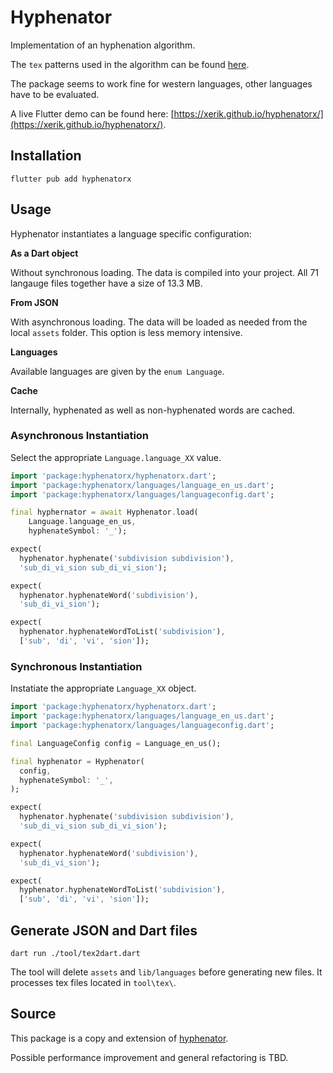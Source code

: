 # Hyphenator

Implementation of an hyphenation algorithm.

The `tex` patterns used in the algorithm can be found [here](https://tug.org/tex-hyphen/).

The package seems to work fine for western languages, other languages have to be evaluated.

A live Flutter demo can be found here: [https://xerik.github.io/hyphenatorx/](https://xerik.github.io/hyphenatorx/).

## Installation

```shell
flutter pub add hyphenatorx
```

## Usage

Hyphenator instantiates a language specific configuration:

**As a Dart object** 

Without synchronous loading. The data is compiled into your project. All 71 langauge files together have a size of 13.3 MB.
  
**From JSON**

With asynchronous loading. The data will be loaded as needed from the local `assets` folder. This option is less memory intensive.

**Languages**

Available languages are given by the `enum Language`.

**Cache**

Internally, hyphenated as well as non-hyphenated words are cached.

### Asynchronous Instantiation

Select the appropriate `Language.language_XX` value.

```dart
import 'package:hyphenatorx/hyphenatorx.dart';
import 'package:hyphenatorx/languages/language_en_us.dart';
import 'package:hyphenatorx/languages/languageconfig.dart';

final hyphernator = await Hyphenator.load(
    Language.language_en_us, 
    hyphenateSymbol: '_');

expect(
  hyphenator.hyphenate('subdivision subdivision'), 
  'sub_di_vi_sion sub_di_vi_sion');

expect(
  hyphenator.hyphenateWord('subdivision'),
  'sub_di_vi_sion');

expect(
  hyphenator.hyphenateWordToList('subdivision'),
  ['sub', 'di', 'vi', 'sion']);
```

### Synchronous Instantiation

Instatiate the appropriate `Language_XX` object.

```dart 
import 'package:hyphenatorx/hyphenatorx.dart';
import 'package:hyphenatorx/languages/language_en_us.dart';
import 'package:hyphenatorx/languages/languageconfig.dart';

final LanguageConfig config = Language_en_us();

final hyphenator = Hyphenator(
  config,
  hyphenateSymbol: '_',
);

expect(
  hyphenator.hyphenate('subdivision subdivision'), 
  'sub_di_vi_sion sub_di_vi_sion');

expect(
  hyphenator.hyphenateWord('subdivision'),
  'sub_di_vi_sion');

expect(
  hyphenator.hyphenateWordToList('subdivision'),
  ['sub', 'di', 'vi', 'sion']);
```

## Generate JSON and Dart files

```
dart run ./tool/tex2dart.dart
```

The tool will delete `assets` and `lib/languages` before generating new files. It processes tex files located in `tool\tex\`.

## Source

This package is a copy and extension of [hyphenator](https://pub.dev/packages/hyphenator).

Possible performance improvement and general refactoring is TBD.
